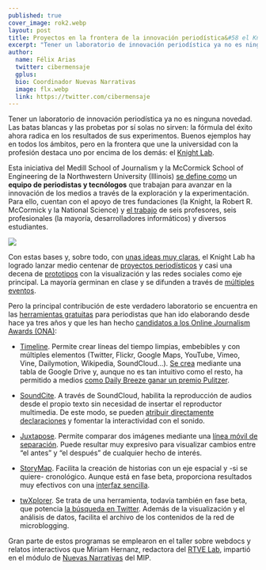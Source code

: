 ```yaml
---
published: true
cover_image: rok2.webp
layout: post
title: Proyectos en la frontera de la innovación periodística&#58 el Knight Lab
excerpt: "Tener un laboratorio de innovación periodística ya no es ninguna novedad. Las batas blancas y las probetas por sí solas no sirven: la fórmula del éxito ahora radica en los resultados de sus experimentos. Buenos ejemplos hay en todos los ámbitos, pero en la frontera que une la universidad con la profesión destaca uno por encima de los demás: el Knight Lab."
author:
  name: Félix Arias
  twitter: cibermensaje
  gplus:  
  bio: Coordinador Nuevas Narrativas
  image: flx.webp
  link: https://twitter.com/cibermensaje
---
```


Tener un laboratorio de innovación periodística ya no es ninguna novedad. Las batas blancas y las probetas por sí solas no sirven: la fórmula del éxito ahora radica en los resultados de sus experimentos. Buenos ejemplos hay en todos los ámbitos, pero en la frontera que une la universidad con la profesión destaca uno por encima de los demás: el [Knight Lab](http://knightlab.northwestern.edu/).

Esta iniciativa del Medill School of Journalism y la McCormick School of Engineering de la Northwestern University (Illinois) [se define como](http://knightlab.northwestern.edu/about/) un **equipo de periodistas y tecnólogos** que trabajan para avanzar en la innovación de los medios a través de la exploración y la experimentación. Para ello, cuentan con el apoyo de tres fundaciones (la Knight, la Robert R. McCormick y la National Science) y [el trabajo](http://knightlab.northwestern.edu/about/team/) de seis profesores, seis profesionales (la mayoría, desarrolladores informáticos) y diversos estudiantes.

![](https://db.tt/d5kFzrCL)

Con estas bases y, sobre todo, con [unas ideas muy claras](http://www.pbs.org/mediashift/2013/12/how-northwesterns-knight-lab-finds-room-for-big-experimental-ideas/), el Knight Lab ha logrado lanzar medio centenar de [proyectos periodísticos](http://projects.knightlab.com/class-projects) y casi una decena de [prototipos](http://projects.knightlab.com/prototypes) con la visualización y las redes sociales como eje principal.  La mayoría germinan en clase y se difunden a través de [múltiples eventos](http://knightlab.northwestern.edu/events/).

Pero la principal contribución de este verdadero laboratorio se encuentra en las [herramientas gratuitas](http://projects.knightlab.com/#toolbox) para periodistas que han ido elaborando desde hace ya tres años y que les han hecho [candidatos a los Online Journalism Awards (ONA)](http://www.clasesdeperiodismo.com/2014/08/30/conoce-los-3-proyectos-de-innovacion-para-el-periodismo-digital-nominados-al-ona/):

* [Timeline](http://projects.knightlab.com/projects/timelinejs). Permite crear líneas del tiempo limpias, embebibles y con múltiples elementos (Twitter, Flickr, Google Maps, YouTube, Vimeo, Vine, Dailymotion, Wikipedia, SoundCloud…). [Se crea](http://www.clasesdeperiodismo.com/2014/02/19/tutorial-para-crear-una-linea-de-tiempo-con-una-tabla-de-google/) mediante una tabla de Google Drive y, aunque no es tan intuitivo como el resto, ha permitido a medios [como Daily Breeze ganar un premio Pulitzer](http://www.chicagotribune.com/bluesky/originals/chi-knight-lab-pulitzer-bsi-story.html).

* [SoundCite](http://projects.knightlab.com/projects/soundcite). A través de SoundCloud, habilita la reproducción de audios desde el propio texto sin necesidad de insertar el reproductor multimedia. De este modo, se pueden [atribuir directamente declaraciones](http://www.clasesdeperiodismo.com/2014/02/17/reproduce-las-declaraciones-de-tus-entrevistados-desde-el-texto/) y fomentar la interactividad con el sonido.

* [Juxtapose](http://projects.knightlab.com/projects/juxtaposejs). Permite comparar dos imágenes mediante una [línea móvil de separación](http://www.pbs.org/idealab/2014/10/knight-labs-juxtaposejs-lets-you-compare-two-frames-to-tell-a-story/). Puede resultar muy expresivo para visualizar cambios entre “el antes” y “el después” de cualquier hecho de interés.

* [StoryMap](http://projects.knightlab.com/projects/storymapjs). Facilita la creación de historias con un eje espacial y -si se quiere- cronológico. Aunque está en fase beta, proporciona resultados muy efectivos con una [interfaz sencilla](http://www.clasesdeperiodismo.com/2014/02/19/crea-una-linea-de-tiempo-con-un-mapa/). 

* [twXplorer](http://projects.knightlab.com/projects/twxplorer-lab-project). Se trata de una herramienta, todavía también en fase beta, que potencia [la búsqueda en Twitter](http://www.theatlantic.com/technology/archive/2013/09/a-new-free-tool-lets-you-analyze-and-archive-twitter-simultaneously/279748/). Además de la visualización y el análisis de datos, facilita el archivo de los contenidos de la red de microblogging.

Gran parte de estos programas se emplearon en el taller sobre webdocs y relatos interactivos que Miriam Hernanz, redactora del [RTVE Lab](http://lab.rtve.es/about), impartió en el módulo de [Nuevas Narrativas](http://mip.umh.es/planestudios.html) del MIP.